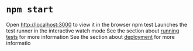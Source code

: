 # `npm start`
Open [http://localhost:3000](http://localhost:3000) to view it in the browser
 npm test
Launches the test runner in the interactive watch mode
See the section about [running tests](https://facebook.github.io/create-react-app/docs/running-tests) for more information
See the section about [deployment](https://facebook.github.io/create-react-app/docs/deployment) for more informatio
